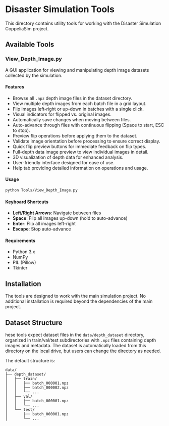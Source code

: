 # Disaster Simulation Tools

This directory contains utility tools for working with the Disaster Simulation CoppeliaSim project.

## Available Tools

### View_Depth_Image.py

A GUI application for viewing and manipulating depth image datasets collected by the simulation.

#### Features

- Browse all `.npz` depth image files in the dataset directory.
- View multiple depth images from each batch file in a grid layout.
- Flip images left-right or up-down in batches with a single click.
- Visual indicators for flipped vs. original images.
- Automatically save changes when moving between files.
- Auto-advance through files with continuous flipping (Space to start, ESC to stop).
- Preview flip operations before applying them to the dataset.
- Validate image orientation before processing to ensure correct display.
- Quick flip preview buttons for immediate feedback on flip types.
- Full-depth data image preview to view individual images in detail.
- 3D visualization of depth data for enhanced analysis.
- User-friendly interface designed for ease of use.
- Help tab providing detailed information on operations and usage.

#### Usage

```bash
python Tools/View_Depth_Image.py
```

#### Keyboard Shortcuts

- **Left/Right Arrows**: Navigate between files
- **Space**: Flip all images up-down (hold to auto-advance)
- **Enter**: Flip all images left-right
- **Escape**: Stop auto-advance

#### Requirements

- Python 3.x
- NumPy
- PIL (Pillow)
- Tkinter

## Installation

The tools are designed to work with the main simulation project. No additional installation is required beyond the dependencies of the main project.

## Dataset Structure

hese tools expect dataset files in the `data/depth_dataset` directory, organized in train/val/test subdirectories with `.npz` files containing depth images and metadata. The dataset is automatically loaded from this directory on the local drive, but users can change the directory as needed.

The default structure is:
```
data/
├── depth_dataset/
│   ├── train/
│   │   ├── batch_000001.npz
│   │   ├── batch_000002.npz
│   │   └── ...
│   ├── val/
│   │   ├── batch_000001.npz
│   │   └── ...
│   └── test/
│       ├── batch_000001.npz
│       └── ...
```